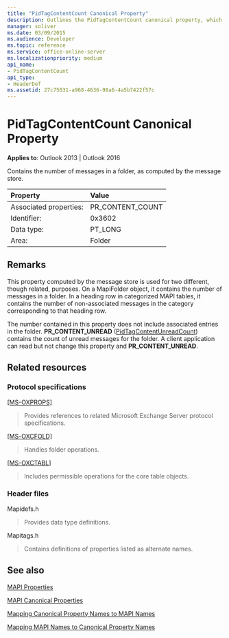```yaml
---
title: "PidTagContentCount Canonical Property"
description: Outlines the PidTagContentCount canonical property, which contains the number of messages in a folder, as computed by the message store.
manager: soliver
ms.date: 03/09/2015
ms.audience: Developer
ms.topic: reference
ms.service: office-online-server
ms.localizationpriority: medium
api_name:
- PidTagContentCount
api_type:
- HeaderDef
ms.assetid: 27c75031-a968-4636-98a6-4a5b7422f57c
---
```


# PidTagContentCount Canonical Property

  
  
**Applies to**: Outlook 2013 | Outlook 2016 
  
Contains the number of messages in a folder, as computed by the message store.
  
|Property |Value |
|:-----|:-----|
|Associated properties:  <br/> |PR_CONTENT_COUNT  <br/> |
|Identifier:  <br/> |0x3602  <br/> |
|Data type:  <br/> |PT_LONG  <br/> |
|Area:  <br/> |Folder  <br/> |
   
## Remarks

This property computed by the message store is used for two different, though related, purposes. On a MapiFolder object, it contains the number of messages in a folder. In a heading row in categorized MAPI tables, it contains the number of non-associated messages in the category corresponding to that heading row.
  
The number contained in this property does not include associated entries in the folder. **PR_CONTENT_UNREAD** ([PidTagContentUnreadCount](pidtagcontentunreadcount-canonical-property.md)) contains the count of unread messages for the folder. A client application can read but not change this property and **PR_CONTENT_UNREAD**. 
  
## Related resources

### Protocol specifications

[[MS-OXPROPS]](https://msdn.microsoft.com/library/f6ab1613-aefe-447d-a49c-18217230b148%28Office.15%29.aspx)
  
> Provides references to related Microsoft Exchange Server protocol specifications.
    
[[MS-OXCFOLD]](https://msdn.microsoft.com/library/c0f31b95-c07f-486c-98d9-535ed9705fbf%28Office.15%29.aspx)
  
> Handles folder operations.
    
[[MS-OXCTABL]](https://msdn.microsoft.com/library/d33612dc-36a8-4623-8a26-c156cf8aae4b%28Office.15%29.aspx)
  
> Includes permissible operations for the core table objects.
    
### Header files

Mapidefs.h
  
> Provides data type definitions.
    
Mapitags.h
  
> Contains definitions of properties listed as alternate names.
    
## See also



[MAPI Properties](mapi-properties.md)
  
[MAPI Canonical Properties](mapi-canonical-properties.md)
  
[Mapping Canonical Property Names to MAPI Names](mapping-canonical-property-names-to-mapi-names.md)
  
[Mapping MAPI Names to Canonical Property Names](mapping-mapi-names-to-canonical-property-names.md)

